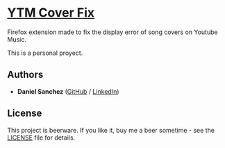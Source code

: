 # [YTM Cover Fix](https://addons.mozilla.org/firefox/addon/ytm-cover-fix/)

Firefox extension made to fix the display error of song covers on Youtube Music.

This is a personal proyect.

## Authors

* **Daniel Sanchez** ([GitHub](https://github.com/angsanch) / [LinkedIn](https://www.linkedin.com/in/angeldanielsanchez/))

## License

This project is beerware. If you like it, buy me a beer sometime - see the [LICENSE](LICENSE) file for details.
